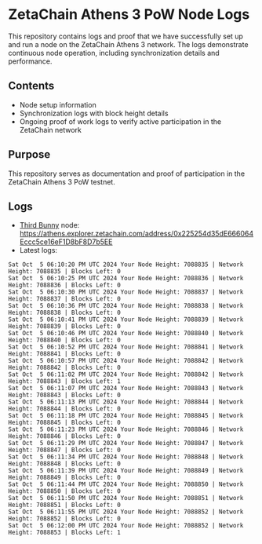 # ZetaChain Athens 3 PoW Node Logs
This repository contains logs and proof that we have successfully set up and run a node on the ZetaChain Athens 3 network. The logs demonstrate continuous node operation, including synchronization details and performance.

## Contents
- Node setup information
- Synchronization logs with block height details
- Ongoing proof of work logs to verify active participation in the ZetaChain network

## Purpose
This repository serves as documentation and proof of participation in the ZetaChain Athens 3 PoW testnet.

## Logs

- [Third Bunny](https://thirdbunny.xyz/) node: https://athens.explorer.zetachain.com/address/0x225254d35dE666064Eccc5ce16eF1D8bF8D7b5EE
- Latest logs:
```
Sat Oct  5 06:10:20 PM UTC 2024 Your Node Height: 7088835 | Network Height: 7088835 | Blocks Left: 0
Sat Oct  5 06:10:25 PM UTC 2024 Your Node Height: 7088836 | Network Height: 7088836 | Blocks Left: 0
Sat Oct  5 06:10:30 PM UTC 2024 Your Node Height: 7088837 | Network Height: 7088837 | Blocks Left: 0
Sat Oct  5 06:10:36 PM UTC 2024 Your Node Height: 7088838 | Network Height: 7088838 | Blocks Left: 0
Sat Oct  5 06:10:41 PM UTC 2024 Your Node Height: 7088839 | Network Height: 7088839 | Blocks Left: 0
Sat Oct  5 06:10:46 PM UTC 2024 Your Node Height: 7088840 | Network Height: 7088840 | Blocks Left: 0
Sat Oct  5 06:10:52 PM UTC 2024 Your Node Height: 7088841 | Network Height: 7088841 | Blocks Left: 0
Sat Oct  5 06:10:57 PM UTC 2024 Your Node Height: 7088842 | Network Height: 7088842 | Blocks Left: 0
Sat Oct  5 06:11:02 PM UTC 2024 Your Node Height: 7088842 | Network Height: 7088843 | Blocks Left: 1
Sat Oct  5 06:11:07 PM UTC 2024 Your Node Height: 7088843 | Network Height: 7088843 | Blocks Left: 0
Sat Oct  5 06:11:13 PM UTC 2024 Your Node Height: 7088844 | Network Height: 7088844 | Blocks Left: 0
Sat Oct  5 06:11:18 PM UTC 2024 Your Node Height: 7088845 | Network Height: 7088845 | Blocks Left: 0
Sat Oct  5 06:11:23 PM UTC 2024 Your Node Height: 7088846 | Network Height: 7088846 | Blocks Left: 0
Sat Oct  5 06:11:29 PM UTC 2024 Your Node Height: 7088847 | Network Height: 7088847 | Blocks Left: 0
Sat Oct  5 06:11:34 PM UTC 2024 Your Node Height: 7088848 | Network Height: 7088848 | Blocks Left: 0
Sat Oct  5 06:11:39 PM UTC 2024 Your Node Height: 7088849 | Network Height: 7088849 | Blocks Left: 0
Sat Oct  5 06:11:44 PM UTC 2024 Your Node Height: 7088850 | Network Height: 7088850 | Blocks Left: 0
Sat Oct  5 06:11:50 PM UTC 2024 Your Node Height: 7088851 | Network Height: 7088851 | Blocks Left: 0
Sat Oct  5 06:11:55 PM UTC 2024 Your Node Height: 7088852 | Network Height: 7088852 | Blocks Left: 0
Sat Oct  5 06:12:00 PM UTC 2024 Your Node Height: 7088852 | Network Height: 7088853 | Blocks Left: 1
```
